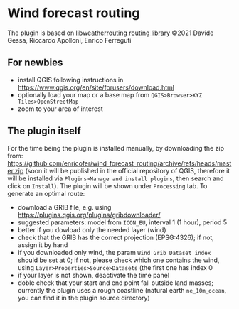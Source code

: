 # Wind forecast routing
The plugin is based on [libweatherrouting routing library](https://github.com/dakk/libweatherrouting/) ©2021 Davide Gessa, Riccardo Apolloni, Enrico Ferreguti

## For newbies

* install QGIS following instructions in https://www.qgis.org/en/site/forusers/download.html
* optionally load your map or a base map from ``QGIS>Browser>XYZ Tiles>OpenStreetMap``
* zoom to your area of interest

## The plugin itself

For the time being the plugin is installed manually, by downloading the zip from: https://github.com/enricofer/wind_forecast_routing/archive/refs/heads/master.zip (soon it will be published in the official repository of QGIS, therefore it will be installed via ``Plugins>Manage and install plugins``, then search and click on ``Install``).
The plugin will be shown under ``Processing`` tab.
To generate an optimal route:
* download a GRIB file, e.g. using https://plugins.qgis.org/plugins/gribdownloader/
 * suggested parameters: model from `ICON_EU`, interval 1 (1 hour), period 5
 * better if you dowload only the needed layer (wind)
* check that the GRIB has the correct projection (EPSG:4326); if not, assign it by hand
* if you downloaded only wind, the param `Wind Grib Dataset index` should be set at 0; if not, please check which one contains the wind, using `Layer>Properties>Source>Datasets` (the first one has index 0
* if your layer is not shown, deactivate the time panel
* doble check that your start and end point fall outside land masses; currently the plugin uses a rough coastline (natural earth `ne_10m_ocean`, you can find it in the plugin source directory)
